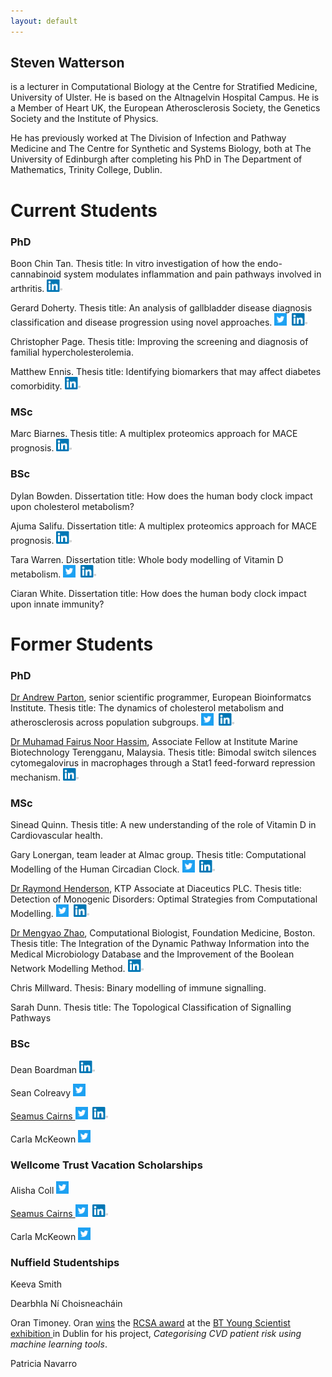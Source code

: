 ```yaml
---
layout: default
---
```

## Steven Watterson 

is a lecturer in Computational Biology at the Centre for Stratified Medicine, University of Ulster. He is based on the Altnagelvin Hospital Campus.  He is a Member of Heart UK, the European Atherosclerosis Society, the Genetics Society and the Institute of Physics. 

He has previously worked at The Division of Infection and Pathway Medicine and The Centre for Synthetic and Systems Biology, both at The University of Edinburgh after completing his PhD in The Department of Mathematics, Trinity College, Dublin.

# Current Students

### PhD

Boon Chin Tan.  Thesis title: In vitro investigation of how the endo-cannabinoid system modulates inflammation and pain pathways involved in arthritis. <a href="https://www.linkedin.com/in/kyle-boon-chin-tan-48bb2654/"><img src="/assets/img/In.png" height="20" width="25"></a>

Gerard Doherty.  Thesis title: An analysis of gallbladder disease diagnosis classification and disease progression using novel approaches. <a href="https://twitter.com/GerardDoherty5"><img src="/assets/img/Twitter_Social_Icon_Square_Color.png" height="20" width="20"></a>&nbsp;&nbsp;<a href="https://www.linkedin.com/in/gerard-doherty-ba10931a/"><img src="/assets/img/In.png" height="20" width="25"></a>

Christopher Page.  Thesis title: Improving the screening and diagnosis of familial hypercholesterolemia.

Matthew Ennis.  Thesis title: Identifying biomarkers that may affect diabetes comorbidity. <a href="https://www.linkedin.com/in/matthew-ennis-7223331a2/"><img src="/assets/img/In.png" height="20" width="25"></a>

### MSc

Marc Biarnes.  Thesis title: A multiplex proteomics approach for MACE prognosis.   <a href="https://www.linkedin.com/in/marc-biarn%C3%A9s-08b35168/"><img src="/assets/img/In.png" height="20" width="25"></a>

### BSc

Dylan Bowden.  Dissertation title: How does the human body clock impact upon cholesterol metabolism?

Ajuma Salifu.  Dissertation title: A multiplex proteomics approach for MACE prognosis. <a href="https://www.linkedin.com/in/ajuma-salifu-789b15146/"><img src="/assets/img/In.png" height="20" width="25"></a>

Tara Warren.  Dissertation title: Whole body modelling of Vitamin D metabolism. <a href="https://twitter.com/TwarrenT_"><img src="/assets/img/Twitter_Social_Icon_Square_Color.png" height="20" width="20"></a>&nbsp;&nbsp;<a href="https://www.linkedin.com/in/tara-warren-383096129/"><img src="/assets/img/In.png" height="20" width="25"></a>

Ciaran White.  Dissertation title: How does the human body clock impact upon innate immunity?

# Former Students

### PhD

<a href="https://www.ebi.ac.uk/about/people/andrew-parton">Dr Andrew Parton</a>, senior scientific programmer, European Bioinformatcs Institute.  Thesis title: The dynamics of cholesterol metabolism and atherosclerosis across population subgroups.
 <a href="https://twitter.com/AndrewSParton"><img src="/assets/img/Twitter_Social_Icon_Square_Color.png" height="20" width="20"></a>&nbsp;&nbsp;<a href="https://www.linkedin.com/in/andrew-parton-41741353/"><img src="/assets/img/In.png" height="20" width="25"></a>
 
<a href="http://ppsa.umt.edu.my/?page_id=70&lang=en">Dr Muhamad Fairus Noor Hassim</a>,  Associate Fellow at Institute Marine Biotechnology Terengganu, Malaysia.  Thesis title: Bimodal switch silences cytomegalovirus in macrophages through a Stat1 feed-forward repression mechanism. <a href="https://www.linkedin.com/in/muhamad-fairus-noor-hassim-40aa9951/"><img src="/assets/img/In.png" height="20" width="25"></a>  

### MSc

Sinead Quinn.  Thesis title: A new understanding of the role of Vitamin D in Cardiovascular health.

Gary Lonergan, team leader at Almac group.  Thesis title: Computational Modelling of the Human Circadian Clock. <a href="https://twitter.com/gaztronica"><img src="/assets/img/Twitter_Social_Icon_Square_Color.png" height="20" width="20"></a>&nbsp;&nbsp;<a href="https://www.linkedin.com/in/gary-lonergan-8aa69611/"><img src="/assets/img/In.png" height="20" width="25"></a>  

<a href="https://pure.qub.ac.uk/portal/en/persons/raymond-henderson(907264ef-8fba-4606-85da-544db8d855e0).html">Dr Raymond Henderson</a>, KTP Associate at Diaceutics PLC.  Thesis title: Detection of Monogenic Disorders: Optimal Strategies from Computational Modelling. <a href="https://twitter.com/RayHen66"><img src="/assets/img/Twitter_Social_Icon_Square_Color.png" height="20" width="20"></a>&nbsp;&nbsp;<a href="https://www.linkedin.com/in/raymondhenderson1/"><img src="/assets/img/In.png" height="20" width="25"></a>

<a href="http://marthlab.github.io/members/mengyao-zhao/">Dr Mengyao Zhao</a>, Computational Biologist, Foundation Medicine, Boston.  Thesis title: The Integration of the Dynamic Pathway Information into the Medical Microbiology Database and the Improvement of the Boolean Network Modelling Method. <a href="https://www.linkedin.com/in/mengyao-zhao-ph-d-9406455/"><img src="/assets/img/In.png" height="20" width="25"></a>

Chris Millward.  Thesis: Binary modelling of immune signalling.

Sarah Dunn.  Thesis title: The Topological Classification of Signalling Pathways

### BSc

Dean Boardman <a href="https://www.linkedin.com/in/dean-boardman-87a235162/"><img src="/assets/img/In.png" height="20" width="25"></a>

Sean Colreavy <a href="https://twitter.com/SColreavy"><img src="/assets/img/Twitter_Social_Icon_Square_Color.png" height="20" width="20">

Seamus Cairns  <a href="https://twitter.com/cairns_seamus"><img src="/assets/img/Twitter_Social_Icon_Square_Color.png" height="20" width="20"></a>&nbsp;&nbsp;<a href="https://www.linkedin.com/in/seamus-cairns-053609114/"><img src="/assets/img/In.png" height="20" width="25"></a>

Carla McKeown  <a href="https://twitter.com/CarlaMcKeown"><img src="/assets/img/Twitter_Social_Icon_Square_Color.png" height="20" width="20"></a>

### Wellcome Trust Vacation Scholarships

Alisha Coll <a href="https://twitter.com/alisha_coll"><img src="/assets/img/Twitter_Social_Icon_Square_Color.png" height="20" width="20">

Seamus Cairns  <a href="https://twitter.com/cairns_seamus"><img src="/assets/img/Twitter_Social_Icon_Square_Color.png" height="20" width="20"></a>&nbsp;&nbsp;<a href="https://www.linkedin.com/in/seamus-cairns-053609114/"><img src="/assets/img/In.png" height="20" width="25"></a>

Carla McKeown  <a href="https://twitter.com/CarlaMcKeown"><img src="/assets/img/Twitter_Social_Icon_Square_Color.png" height="20" width="20"></a>

### Nuffield Studentships

Keeva Smith

Dearbhla Ní Choisneacháin

Oran Timoney.  Oran <a href="https://www.facebook.com/205074686360422/videos/2221326311281557/">wins</a> the <a href="http://www.rcsi.ie/index.jsp?p=100&n=110&a=11710">RCSA award</a> at the <a href="http://www.irishnews.com/business/2019/01/15/news/young-scientists-of-the-future-show-their-mettle-at-bt-showpiece-1527756/">BT Young Scientist exhibition </a> in Dublin for his project, *Categorising CVD patient risk using machine learning tools*. 

Patricia Navarro


